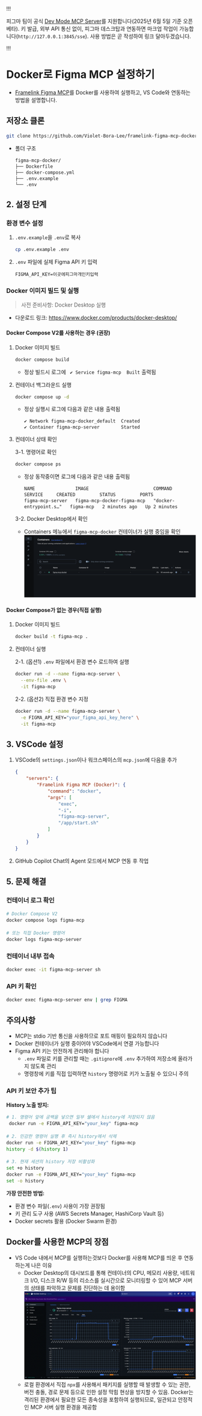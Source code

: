 !!!

피그마 팀이 공식 [Dev Mode MCP Server](https://help.figma.com/hc/en-us/articles/32132100833559-Guide-to-the-Dev-Mode-MCP-Server)를 지원합니다(2025년 6월 5일 기준 오픈베타). 
키 발급, 외부 API 통신 없이, 피그마 데스크탑과 연동하면 마크업 작업이 가능합니다(`http://127.0.0.1:3845/sse`).
사용 방법은 곧 작성하여 링크 달아두겠습니다.

!!!

# Docker로 Figma MCP 설정하기

- [Framelink Figma MCP](https://github.com/GLips/Figma-Context-MCP)를 Docker를 사용하여 실행하고, VS Code와 연동하는 방법을 설명합니다.

## 저장소 클론

```bash
git clone https://github.com/Violet-Bora-Lee/framelink-figma-mcp-docker.git
```

- 폴더 구조

  ```plaintext
  figma-mcp-docker/
  ├── Dockerfile
  ├── docker-compose.yml
  ├── .env.example
  └── .env
  ```

## 2. 설정 단계

### 환경 변수 설정

1. `.env.example`을 `.env`로 복사

    ```bash
    cp .env.example .env
    ```

2. `.env` 파일에 실제 Figma API 키 입력

    ```plaintext
    FIGMA_API_KEY=이곳에피그마개인키입력
    ```

### Docker 이미지 빌드 및 실행

> 사전 준비사항: Docker Desktop 실행

   - 다운로드 링크: https://www.docker.com/products/docker-desktop/

#### Docker Compose V2를 사용하는 경우 (권장)

1. Docker 이미지 빌드

    ```bash
    docker compose build
    ```

      - 정상 빌드시 로그에 ` ✔ Service figma-mcp  Built` 출력됨

2. 컨테이너 백그라운드 실행

    ```bash
    docker compose up -d
    ```

      - 정상 실행시 로그에 다음과 같은 내용 출력됨

        ```plaintext
        ✔ Network figma-mcp-docker_default  Created 
        ✔ Container figma-mcp-server        Started
        ```  

1. 컨테이너 상태 확인

    3-1. 명령어로 확인

    ```bash
    docker compose ps
    ```

    - 정상 동작중이면 로그에 다음과 같은 내용 출력됨

      ```plaintext
      NAME               IMAGE                        COMMAND                   SERVICE     CREATED         STATUS         PORTS
      figma-mcp-server   figma-mcp-docker-figma-mcp   "docker-entrypoint.s…"   figma-mcp   2 minutes ago   Up 2 minutes   
      ```

    3-2. Docker Desktop에서 확인

    - Containers 메뉴에서 `figma-mcp-docker` 컨테이너가 실행 중임을 확인
        ![Container_Running](figma-mcp-docker-container-running.png)

#### Docker Compose가 없는 경우(직접 실행)

1. Docker 이미지 빌드

    ```bash
    docker build -t figma-mcp .
    ```

2. 컨테이너 실행

    2-1. (옵션1) `.env` 파일에서 환경 변수 로드하여 실행

    ```bash
    docker run -d --name figma-mcp-server \
      --env-file .env \
      -it figma-mcp
    ```

    2-2. (옵션2) 직접 환경 변수 지정

    ```bash
    docker run -d --name figma-mcp-server \
      -e FIGMA_API_KEY="your_figma_api_key_here" \
      -it figma-mcp
    ```

## 3. VSCode 설정

1. VSCode의 `settings.json`이나 워크스페이스의 `mcp.json`에 다음을 추가

    ```json
    {
        "servers": {
            "Framelink Figma MCP (Docker)": {
                "command": "docker",
                "args": [
                    "exec",
                    "-i",
                    "figma-mcp-server",
                    "/app/start.sh"
                ]
            }
        }
    }
    ```

2. GitHub Copilot Chat의 Agent 모드에서 MCP 연동 후 작업

## 5. 문제 해결

### 컨테이너 로그 확인

```bash
# Docker Compose V2
docker compose logs figma-mcp

# 또는 직접 Docker 명령어
docker logs figma-mcp-server
```

### 컨테이너 내부 접속

```bash
docker exec -it figma-mcp-server sh
```

### API 키 확인

```bash
docker exec figma-mcp-server env | grep FIGMA
```

## 주의사항

- MCP는 stdio 기반 통신을 사용하므로 포트 매핑이 필요하지 않습니다
- Docker 컨테이너가 실행 중이어야 VSCode에서 연결 가능합니다
- Figma API 키는 안전하게 관리해야 합니다
  - `.env` 파일로 키를 관리할 때는 `.gitignore`에 `.env` 추가하여 저장소에 올라가지 않도록 관리
  - 명령창에 키를 직접 입력하면 `history` 명령어로 키가 노출될 수 있으니 주의

### API 키 보안 추가 팁

**History 노출 방지:**

```bash
# 1. 명령어 앞에 공백을 넣으면 일부 쉘에서 history에 저장되지 않음
 docker run -e FIGMA_API_KEY="your_key" figma-mcp

# 2. 민감한 명령어 실행 후 즉시 history에서 삭제
docker run -e FIGMA_API_KEY="your_key" figma-mcp
history -d $(history 1)

# 3. 현재 세션의 history 저장 비활성화
set +o history
docker run -e FIGMA_API_KEY="your_key" figma-mcp
set -o history
```

**가장 안전한 방법:**

- 환경 변수 파일(`.env`) 사용이 가장 권장됨
- 키 관리 도구 사용 (AWS Secrets Manager, HashiCorp Vault 등)
- Docker secrets 활용 (Docker Swarm 환경)

## Docker를 사용한 MCP의 장점

- VS Code 내에서 MCP를 실행하는것보다 Docker를 사용해 MCP를 띄운 후 연동하는게 나은 이유
  - Docker Desktop의 대시보드를 통해 컨테이너의 CPU, 메모리 사용량, 네트워크 I/O, 디스크 R/W 등의 리소스를 실시간으로 모니터링할 수 있어 MCP 서버의 상태를 파악하고 문제를 진단하는 데 용이함
    ![Container_Stats_Capture](image.png)
  - 로컬 환경에서 직접 `npx`를 사용해서 패키지를 실행할 때 발생할 수 있는 권한, 버전 충돌, 경로 문제 등으로 인한 설정 막힘 현상을 방지할 수 있음. Docker는 격리된 환경에서 필요한 모든 종속성을 포함하여 실행되므로, 일관되고 안정적인 MCP 서버 실행 환경을 제공함

